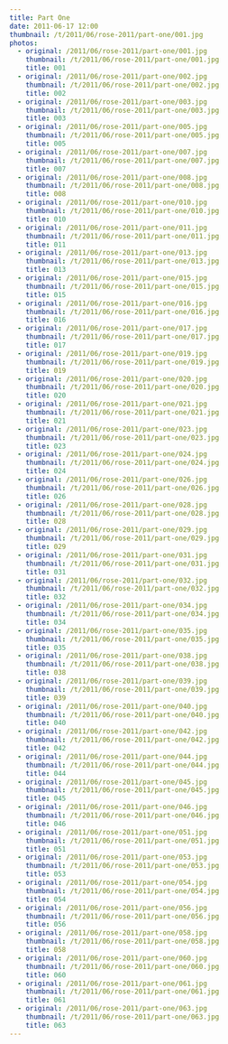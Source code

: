 ```yaml
---
title: Part One
date: 2011-06-17 12:00
thumbnail: /t/2011/06/rose-2011/part-one/001.jpg
photos:
  - original: /2011/06/rose-2011/part-one/001.jpg
    thumbnail: /t/2011/06/rose-2011/part-one/001.jpg
    title: 001
  - original: /2011/06/rose-2011/part-one/002.jpg
    thumbnail: /t/2011/06/rose-2011/part-one/002.jpg
    title: 002
  - original: /2011/06/rose-2011/part-one/003.jpg
    thumbnail: /t/2011/06/rose-2011/part-one/003.jpg
    title: 003
  - original: /2011/06/rose-2011/part-one/005.jpg
    thumbnail: /t/2011/06/rose-2011/part-one/005.jpg
    title: 005
  - original: /2011/06/rose-2011/part-one/007.jpg
    thumbnail: /t/2011/06/rose-2011/part-one/007.jpg
    title: 007
  - original: /2011/06/rose-2011/part-one/008.jpg
    thumbnail: /t/2011/06/rose-2011/part-one/008.jpg
    title: 008
  - original: /2011/06/rose-2011/part-one/010.jpg
    thumbnail: /t/2011/06/rose-2011/part-one/010.jpg
    title: 010
  - original: /2011/06/rose-2011/part-one/011.jpg
    thumbnail: /t/2011/06/rose-2011/part-one/011.jpg
    title: 011
  - original: /2011/06/rose-2011/part-one/013.jpg
    thumbnail: /t/2011/06/rose-2011/part-one/013.jpg
    title: 013
  - original: /2011/06/rose-2011/part-one/015.jpg
    thumbnail: /t/2011/06/rose-2011/part-one/015.jpg
    title: 015
  - original: /2011/06/rose-2011/part-one/016.jpg
    thumbnail: /t/2011/06/rose-2011/part-one/016.jpg
    title: 016
  - original: /2011/06/rose-2011/part-one/017.jpg
    thumbnail: /t/2011/06/rose-2011/part-one/017.jpg
    title: 017
  - original: /2011/06/rose-2011/part-one/019.jpg
    thumbnail: /t/2011/06/rose-2011/part-one/019.jpg
    title: 019
  - original: /2011/06/rose-2011/part-one/020.jpg
    thumbnail: /t/2011/06/rose-2011/part-one/020.jpg
    title: 020
  - original: /2011/06/rose-2011/part-one/021.jpg
    thumbnail: /t/2011/06/rose-2011/part-one/021.jpg
    title: 021
  - original: /2011/06/rose-2011/part-one/023.jpg
    thumbnail: /t/2011/06/rose-2011/part-one/023.jpg
    title: 023
  - original: /2011/06/rose-2011/part-one/024.jpg
    thumbnail: /t/2011/06/rose-2011/part-one/024.jpg
    title: 024
  - original: /2011/06/rose-2011/part-one/026.jpg
    thumbnail: /t/2011/06/rose-2011/part-one/026.jpg
    title: 026
  - original: /2011/06/rose-2011/part-one/028.jpg
    thumbnail: /t/2011/06/rose-2011/part-one/028.jpg
    title: 028
  - original: /2011/06/rose-2011/part-one/029.jpg
    thumbnail: /t/2011/06/rose-2011/part-one/029.jpg
    title: 029
  - original: /2011/06/rose-2011/part-one/031.jpg
    thumbnail: /t/2011/06/rose-2011/part-one/031.jpg
    title: 031
  - original: /2011/06/rose-2011/part-one/032.jpg
    thumbnail: /t/2011/06/rose-2011/part-one/032.jpg
    title: 032
  - original: /2011/06/rose-2011/part-one/034.jpg
    thumbnail: /t/2011/06/rose-2011/part-one/034.jpg
    title: 034
  - original: /2011/06/rose-2011/part-one/035.jpg
    thumbnail: /t/2011/06/rose-2011/part-one/035.jpg
    title: 035
  - original: /2011/06/rose-2011/part-one/038.jpg
    thumbnail: /t/2011/06/rose-2011/part-one/038.jpg
    title: 038
  - original: /2011/06/rose-2011/part-one/039.jpg
    thumbnail: /t/2011/06/rose-2011/part-one/039.jpg
    title: 039
  - original: /2011/06/rose-2011/part-one/040.jpg
    thumbnail: /t/2011/06/rose-2011/part-one/040.jpg
    title: 040
  - original: /2011/06/rose-2011/part-one/042.jpg
    thumbnail: /t/2011/06/rose-2011/part-one/042.jpg
    title: 042
  - original: /2011/06/rose-2011/part-one/044.jpg
    thumbnail: /t/2011/06/rose-2011/part-one/044.jpg
    title: 044
  - original: /2011/06/rose-2011/part-one/045.jpg
    thumbnail: /t/2011/06/rose-2011/part-one/045.jpg
    title: 045
  - original: /2011/06/rose-2011/part-one/046.jpg
    thumbnail: /t/2011/06/rose-2011/part-one/046.jpg
    title: 046
  - original: /2011/06/rose-2011/part-one/051.jpg
    thumbnail: /t/2011/06/rose-2011/part-one/051.jpg
    title: 051
  - original: /2011/06/rose-2011/part-one/053.jpg
    thumbnail: /t/2011/06/rose-2011/part-one/053.jpg
    title: 053
  - original: /2011/06/rose-2011/part-one/054.jpg
    thumbnail: /t/2011/06/rose-2011/part-one/054.jpg
    title: 054
  - original: /2011/06/rose-2011/part-one/056.jpg
    thumbnail: /t/2011/06/rose-2011/part-one/056.jpg
    title: 056
  - original: /2011/06/rose-2011/part-one/058.jpg
    thumbnail: /t/2011/06/rose-2011/part-one/058.jpg
    title: 058
  - original: /2011/06/rose-2011/part-one/060.jpg
    thumbnail: /t/2011/06/rose-2011/part-one/060.jpg
    title: 060
  - original: /2011/06/rose-2011/part-one/061.jpg
    thumbnail: /t/2011/06/rose-2011/part-one/061.jpg
    title: 061
  - original: /2011/06/rose-2011/part-one/063.jpg
    thumbnail: /t/2011/06/rose-2011/part-one/063.jpg
    title: 063
---
```

